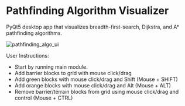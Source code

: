 # Pathfinding Algorithm Visualizer
PyQt5 desktop app that visualizes breadth-first-search, Dijkstra, and A* pathfinding algorithms.

![pathfinding_algo_ui](https://user-images.githubusercontent.com/4152448/118221399-5efdfc00-b432-11eb-91a0-84fc95a560e5.png)

User Instructions:
  * Start by running main module.
  * Add barrier blocks to grid with mouse click/drag
  * Add green blocks with mouse click/drag and Shift (Mouse + SHIFT)
  * Add orange blocks with mouse click/drag and Alt (Mouse + ALT)
  * Remove barrier/terrain blocks from grid using mouse click/drag and control (Mouse + CTRL)

